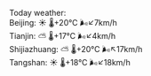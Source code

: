 Today weather:  
Beijing: ☀️   🌡️+20°C 🌬️↙7km/h  
Tianjin: ⛅️  🌡️+17°C 🌬️↙4km/h  
Shijiazhuang: ⛅️  🌡️+20°C 🌬️↖17km/h  
Tangshan: ☀️   🌡️+18°C 🌬️↙18km/h  
